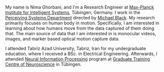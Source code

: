 My name is Nima Ghorbani, and I'm a Research Engineer at [Max-Planck Institute for Intelligent Systems](https://www.is.mpg.de/), Tübingen, Germany. 
I work in the [Perceiving Systems Department](https://www.youtube.com/user/BlackAtBrown) directed by [Michael Black](https://ps.is.tuebingen.mpg.de/person/black).
My research primarily focuses on human body in motion. 
Specifically, I am interested in learning about how humans move from the data captured of them doing that.
The main source of data that I am interested in is monocular videos, images, and marker based optical motion capture data.


I attended Tabriz Azad University, Tabriz, Iran for my undergraduate education, where I received a BSc. in Electrical Engineering.
Afterwards, I attended [Neural Information Processing](https://www.neuroschool-tuebingen.de/master/neural-inf-process/) 
program at [Graduate Training Centre of Neuroscience](https://www.neuroschool-tuebingen.de/) in Tübingen.

